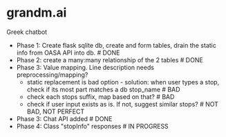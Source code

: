 # grandm.ai
Greek chatbot

* Phase 1: Create flask sqlite db, create and form tables, drain the static info from OASA API into db. # DONE
* Phase 2: create a many:many relationship of the 2 tables # DONE
* Phase 3: Value mapping. Line description needs preprocessing/mapping? 
    * static replacement is bad option - solution: when user types a stop, check if its most part matches a db stop_name # BAD
    * check each stops suffix, map based on that? # BAD
    * check if user input exists as is. If not, suggest similar stops? # NOT BAD, NOT PERFECT 
* Phase 3: Chat API added # DONE
* Phase 4: Class "stopInfo" responses # IN PROGRESS 
